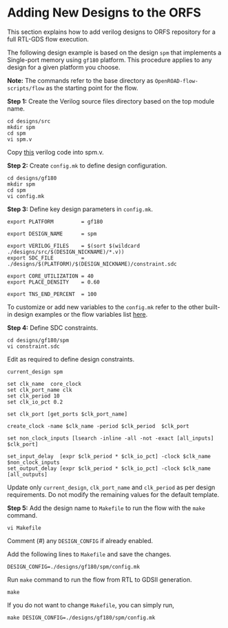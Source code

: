 # Adding New Designs to the ORFS

This section explains how to add  verilog designs to ORFS
repository for a full RTL-GDS flow execution.

The following design example is based on the design `spm` that
implements a Single-port memory using `gf180` platform. This
procedure  applies to any design for a given platform you choose.

**Note:** The commands refer to the base directory as
`OpenROAD-flow-scripts/flow` as the starting point for the flow.

**Step 1:** Create the Verilog source files directory based on
the top module name.

``` shell
cd designs/src
mkdir spm
cd spm
vi spm.v
```

Copy [this](https://raw.githubusercontent.com/The-OpenROAD-Project/OpenLane/master/designs/spm/src/spm.v)
verilog code into spm.v.

**Step 2:** Create `config.mk` to define design configuration.

``` shell
cd designs/gf180
mkdir spm
cd spm
vi config.mk
```

**Step 3:** Define key design parameters in `config.mk`.

```
export PLATFORM         = gf180

export DESIGN_NAME      = spm

export VERILOG_FILES    = $(sort $(wildcard ./designs/src/$(DESIGN_NICKNAME)/*.v))
export SDC_FILE         = ./designs/$(PLATFORM)/$(DESIGN_NICKNAME)/constraint.sdc

export CORE_UTILIZATION = 40
export PLACE_DENSITY    = 0.60

export TNS_END_PERCENT  = 100
```

To customize or add new variables to the `config.mk` refer to the
other built-in design examples or the flow variables list [here](./FlowVariables.md).

**Step 4:** Define SDC constraints.

``` shell
cd designs/gf180/spm
vi constraint.sdc
```

Edit as required to define design constraints.

```
current_design spm

set clk_name  core_clock
set clk_port_name clk
set clk_period 10
set clk_io_pct 0.2

set clk_port [get_ports $clk_port_name]

create_clock -name $clk_name -period $clk_period  $clk_port

set non_clock_inputs [lsearch -inline -all -not -exact [all_inputs] $clk_port]

set_input_delay  [expr $clk_period * $clk_io_pct] -clock $clk_name $non_clock_inputs
set_output_delay [expr $clk_period * $clk_io_pct] -clock $clk_name [all_outputs]
```

Update only `current_design`, `clk_port_name` and `clk_period` as
per design requirements. Do not modify the remaining values for the
default template.

**Step 5:** Add the design name to `Makefile` to run the flow
with the `make` command.

``` shell
vi Makefile
```

Comment (#) any `DESIGN_CONFIG` if already enabled.

Add the following lines to `Makefile` and save the changes.

``` 
DESIGN_CONFIG=./designs/gf180/spm/config.mk
```

Run `make` command to run the flow from RTL to GDSII generation.

``` shell
make
```

If you do not want to change `Makefile`, you can simply run,

``` shell
make DESIGN_CONFIG=./designs/gf180/spm/config.mk
```
